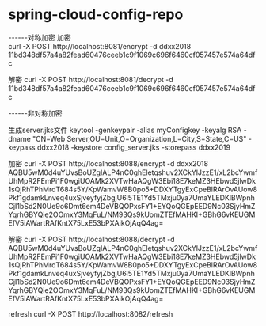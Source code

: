 # spring-cloud-config-repo
 
------对称加密
加密			  
curl -X POST http://localhost:8081/encrypt -d ddxx2018
11bd348df57a4a82fead60476ceeb1c9f1069c696f6460cf057457e574a64dfc

解密
curl -X POST http://localhost:8081/decrypt -d 11bd348df57a4a82fead60476ceeb1c9f1069c696f6460cf057457e574a64dfc



------非对称加密

生成server.jks文件
keytool -genkeypair -alias myConfigkey -keyalg RSA -dname "CN=Web Server,OU=Unit,O=Organization,L=City,S=State,C=US" -keypass ddxx2018 -keystore config_server.jks -storepass ddxx2019


加密
curl -X POST http://localhost:8088/encrypt -d ddxx2018
AQBU5wM0d4uYUvsBoUZgIALP4nC0ghEletqshuv2XCkYlJzzE1/xL2bcYwmfUhMpR2FEmPi1F0wgiUOAMk2XVTwHaAQgW3Ebi18E7keMZ3HEbwd5jlwDk1sQjRhTPhMrdT684s5Y/KpWamvW8B0po5+DDXYTgyExCpeBlRArOvAUow8Pkf1gdamkLnveq4uxSjveyfyjZbgjU6l5TE1Yd5TMxju0ya7UmaYLEDKlBWpnhCjI1bSd2N0Ue9o6Dmt6em4DeVBQOPxsFY1+EYQoQGEpEED9Nc03SjyHmZYqrhGBYQie2OOmxY3MqFuL/NM93Qs9kUomZTEfMAHKI+GBhG6vKEUGMEfV5iAWartRAfKntX75LxE53bPXAikOjAqQ4ag=

解密
curl -X POST http://localhost:8088/decrypt -d AQBU5wM0d4uYUvsBoUZgIALP4nC0ghEletqshuv2XCkYlJzzE1/xL2bcYwmfUhMpR2FEmPi1F0wgiUOAMk2XVTwHaAQgW3Ebi18E7keMZ3HEbwd5jlwDk1sQjRhTPhMrdT684s5Y/KpWamvW8B0po5+DDXYTgyExCpeBlRArOvAUow8Pkf1gdamkLnveq4uxSjveyfyjZbgjU6l5TE1Yd5TMxju0ya7UmaYLEDKlBWpnhCjI1bSd2N0Ue9o6Dmt6em4DeVBQOPxsFY1+EYQoQGEpEED9Nc03SjyHmZYqrhGBYQie2OOmxY3MqFuL/NM93Qs9kUomZTEfMAHKI+GBhG6vKEUGMEfV5iAWartRAfKntX75LxE53bPXAikOjAqQ4ag=


refresh
curl -X POST http://localhost:8082/refresh
